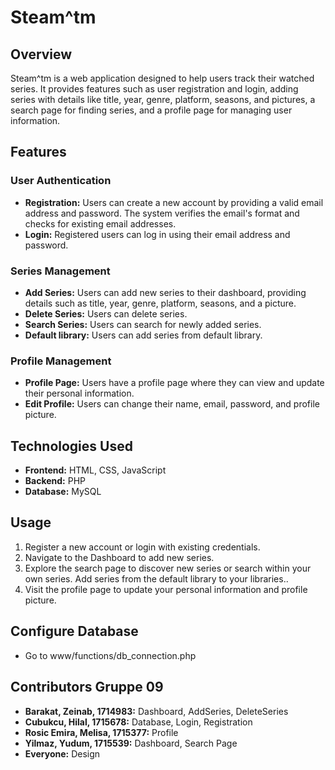 # Steam^tm

## Overview
Steam^tm is a web application designed to help users track their watched series. It provides features such as user registration and login, adding series with details like title, year, genre, platform, seasons, and pictures, a search page for finding series, and a profile page for managing user information.

## Features

### User Authentication
- **Registration:** Users can create a new account by providing a valid email address and password. The system verifies the email's format and checks for existing email addresses.
- **Login:** Registered users can log in using their email address and password.

### Series Management
- **Add Series:** Users can add new series to their dashboard, providing details such as title, year, genre, platform, seasons, and a picture.
- **Delete Series:** Users can delete series.
- **Search Series:** Users can search for newly added series.
- **Default library:** Users can add series from default library. 


### Profile Management
- **Profile Page:** Users have a profile page where they can view and update their personal information.
- **Edit Profile:** Users can change their name, email, password, and profile picture.

## Technologies Used
- **Frontend:** HTML, CSS, JavaScript
- **Backend:** PHP
- **Database:** MySQL

## Usage
1. Register a new account or login with existing credentials.
2. Navigate to the Dashboard to add new series.
3. Explore the search page to discover new series or search within your own series. Add series from the default library to your libraries..
4. Visit the profile page to update your personal information and profile picture.

## Configure Database
- Go to www/functions/db_connection.php

## Contributors Gruppe 09
- **Barakat, Zeinab, 1714983:** Dashboard, AddSeries, DeleteSeries
- **Cubukcu, Hilal, 1715678:** Database, Login, Registration
- **Rosic Emira, Melisa, 1715377:** Profile
- **Yilmaz, Yudum, 1715539:** Dashboard, Search Page
- **Everyone:** Design